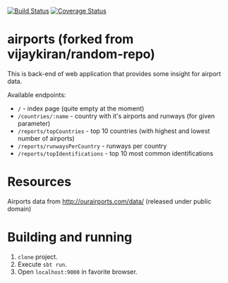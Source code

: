  [![Build Status](https://travis-ci.org/marekjeszka/airports.svg?branch=master)](https://travis-ci.org/marekjeszka/airports)
 [![Coverage Status](https://coveralls.io/repos/github/marekjeszka/airports/badge.svg?branch=master)](https://coveralls.io/github/marekjeszka/airports?branch=master) 

# airports (forked from vijaykiran/random-repo)

This is back-end of web application that provides some insight for airport data.

Available endpoints:
- `/` - index page (quite empty at the moment)
- `/countries/:name` - country with it's airports and runways (for given parameter)
- `/reports/topCountries` - top 10 countries (with highest and lowest number of airports)
- `/reports/runwaysPerCountry` - runways per country
- `/reports/topIdentifications` - top 10 most common identifications

# Resources

Airports data from http://ourairports.com/data/ (released under public domain)

# Building and running

1. `clone` project.
2. Execute `sbt run`.
3. Open `localhost:9000` in favorite browser.
